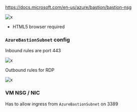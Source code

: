 https://docs.microsoft.com/en-us/azure/bastion/bastion-nsg

![x](https://docs.microsoft.com/en-us/azure/bastion/media/bastion-nsg/figure-1.png)

- HTML5 browser required

### `AzureBastionSubnet` config

Inbound rules are port 443

![x](https://docs.microsoft.com/en-us/azure/bastion/media/bastion-nsg/inbound.png)

Outbound rules for RDP

![x](https://docs.microsoft.com/en-us/azure/bastion/media/bastion-nsg/outbound.png)


### VM NSG / NIC

Has to allow ingress from `AzureBastionSubnet` on 3389
